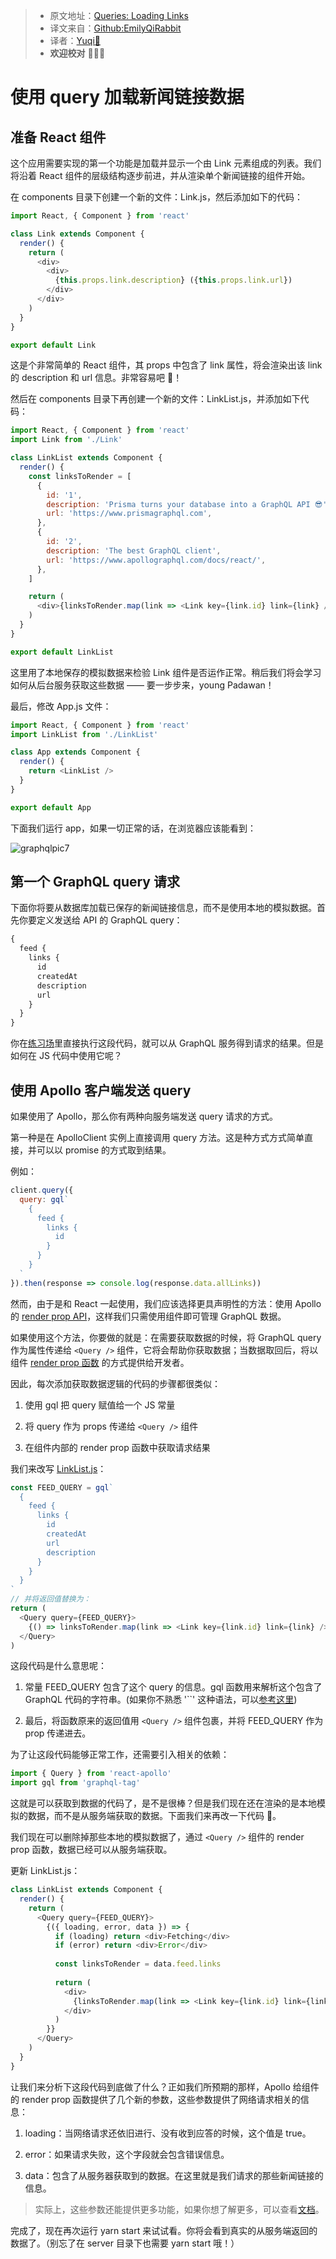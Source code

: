 > * 原文地址：[Queries: Loading Links](https://www.howtographql.com/react-apollo/2-queries-loading-links/)
> * 译文来自：[Github:EmilyQiRabbit](https://github.com/EmilyQiRabbit/GraphQLTranslation)
> * 译者：[Yuqi🌸](https://github.com/EmilyQiRabbit)
> * **欢迎校对** 🙋‍♀️🎉

# 使用 query 加载新闻链接数据

## 准备 React 组件

这个应用需要实现的第一个功能是加载并显示一个由 Link 元素组成的列表。我们将沿着 React 组件的层级结构逐步前进，并从渲染单个新闻链接的组件开始。

在 components 目录下创建一个新的文件：Link.js，然后添加如下的代码：

```JavaScript
import React, { Component } from 'react'

class Link extends Component {
  render() {
    return (
      <div>
        <div>
          {this.props.link.description} ({this.props.link.url})
        </div>
      </div>
    )
  }
}

export default Link
```

这是个非常简单的 React 组件，其 props 中包含了 link 属性，将会渲染出该 link 的 description 和 url 信息。非常容易吧 🍰！

然后在 components 目录下再创建一个新的文件：LinkList.js，并添加如下代码：

```js
import React, { Component } from 'react'
import Link from './Link'

class LinkList extends Component {
  render() {
    const linksToRender = [
      {
        id: '1',
        description: 'Prisma turns your database into a GraphQL API 😎',
        url: 'https://www.prismagraphql.com',
      },
      {
        id: '2',
        description: 'The best GraphQL client',
        url: 'https://www.apollographql.com/docs/react/',
      },
    ]

    return (
      <div>{linksToRender.map(link => <Link key={link.id} link={link} />)}</div>
    )
  }
}

export default LinkList
```

这里用了本地保存的模拟数据来检验 Link 组件是否运作正常。稍后我们将会学习如何从后台服务获取这些数据 —— 要一步步来，young Padawan！

最后，修改 App.js 文件：

```JavaScript
import React, { Component } from 'react'
import LinkList from './LinkList'

class App extends Component {
  render() {
    return <LinkList />
  }
}

export default App
```

下面我们运行 app，如果一切正常的话，在浏览器应该能看到：

![graphqlpic7](../imgs/graphqlpic7.png)

## 第一个 GraphQL query 请求

下面你将要从数据库加载已保存的新闻链接信息，而不是使用本地的模拟数据。首先你要定义发送给 API 的 GraphQL query：

```graphql
{
  feed {
    links {
      id
      createdAt
      description
      url
    }
  }
}
```

你在[练习场](https://www.prisma.io/docs/get-started/03-build-graphql-servers-with-prisma-TYPESCRIPT-t201/#explore-the-graphql-api-in-a-playground)里直接执行这段代码，就可以从 GraphQL 服务得到请求的结果。但是如何在 JS 代码中使用它呢？

## 使用 Apollo 客户端发送 query

如果使用了 Apollo，那么你有两种向服务端发送 query 请求的方式。

第一种是在 ApolloClient 实例上直接调用 query 方法。这是种方式方式简单直接，并可以以 promise 的方式取到结果。

例如：

```js
client.query({
  query: gql`
    {
      feed {
        links {
          id
        }
      }
    }
  `
}).then(response => console.log(response.data.allLinks))
```

然而，由于是和 React 一起使用，我们应该选择更具声明性的方法：使用 Apollo 的 [render prop API](https://dev-blog.apollodata.com/introducing-react-apollo-2-1-c837cc23d926)，这样我们只需使用组件即可管理 GraphQL 数据。

如果使用这个方法，你要做的就是：在需要获取数据的时候，将 GraphQL query 作为属性传递给 `<Query />` 组件，它将会帮助你获取数据；当数据取回后，将以组件 [render prop 函数](https://reactjs.org/docs/render-props.html) 的方式提供给开发者。

因此，每次添加获取数据逻辑的代码的步骤都很类似：

1. 使用 gql 把 query 赋值给一个 JS 常量

2. 将 query 作为 props 传递给 `<Query />` 组件

3. 在组件内部的 render prop 函数中获取请求结果

我们来改写 [LinkList.js](https://github.com/howtographql/react-apollo/blob/master/src/components/LinkList.js)：

```js
const FEED_QUERY = gql`
  {
    feed {
      links {
        id
        createdAt
        url
        description
      }
    }
  }
`
// 并将返回值替换为：
return (
  <Query query={FEED_QUERY}>
    {() => linksToRender.map(link => <Link key={link.id} link={link} />)}
  </Query>
)
```

这段代码是什么意思呢：

1. 常量 FEED_QUERY 包含了这个 query 的信息。gql 函数用来解析这个包含了 GraphQL 代码的字符串。(如果你不熟悉 '``' 这种语法，可以[参考这里](https://wesbos.com/tagged-template-literals/))

2. 最后，将函数原来的返回值用 `<Query />` 组件包裹，并将 FEED_QUERY 作为 prop 传递进去。

为了让这段代码能够正常工作，还需要引入相关的依赖：

```JavaScript
import { Query } from 'react-apollo'
import gql from 'graphql-tag'
```

这就是可以获取到数据的代码了，是不是很棒？但是我们现在还在渲染的是本地模拟的数据，而不是从服务端获取的数据。下面我们来再改一下代码 🤩。

我们现在可以删除掉那些本地的模拟数据了，通过 `<Query />` 组件的 render prop 函数，数据已经可以从服务端获取。

更新 LinkList.js：

```JavaScript
class LinkList extends Component {
  render() {
    return (
      <Query query={FEED_QUERY}>
        {({ loading, error, data }) => {
          if (loading) return <div>Fetching</div>
          if (error) return <div>Error</div>
    
          const linksToRender = data.feed.links
    
          return (
            <div>
              {linksToRender.map(link => <Link key={link.id} link={link} />)}
            </div>
          )
        }}
      </Query>
    )
  }
}
```

让我们来分析下这段代码到底做了什么？正如我们所预期的那样，Apollo 给组件的 render prop 函数提供了几个新的参数，这些参数提供了网络请求相关的信息：

1. loading：当网络请求还依旧进行、没有收到应答的时候，这个值是 true。

2. error：如果请求失败，这个字段就会包含错误信息。

3. data：包含了从服务器获取到的数据。在这里就是我们请求的那些新闻链接的信息。

> 实际上，这些参数还能提供更多功能，如果你想了解更多，可以查看[文档](https://www.apollographql.com/docs/tutorial/queries/)。

完成了，现在再次运行 yarn start 来试试看。你将会看到真实的从服务端返回的数据了。（别忘了在 server 目录下也需要 yarn start 哦！）

